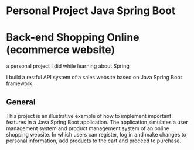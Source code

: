 # Personal Project Java Spring Boot
# Back-end Shopping Online (ecommerce website)

a personal project I did while learning about Spring

I build a restful API system of a sales website based on Java Spring Boot framework.

## General
This project is an illustrative example of how to implement important features in a Java Spring Boot application. The application simulates a user management system and product management system of an online shopping website. In which users can register, log in and make changes to personal information, add products to the cart and proceed to purchase.




